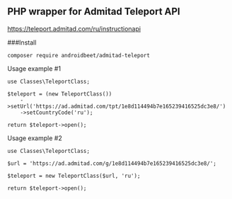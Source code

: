 ## PHP wrapper for Admitad Teleport API
https://teleport.admitad.com/ru/instructionapi


###Install

`composer require androidbeet/admitad-teleport`


Usage example #1
```
use Classes\TeleportClass;

$teleport = (new TeleportClass())
    ->setUrl('https://ad.admitad.com/tpt/1e8d114494b7e165239416525dc3e8/')
    ->setCountryCode('ru');

return $teleport->open();
```

Usage example #2
```
use Classes\TeleportClass;

$url = 'https://ad.admitad.com/g/1e8d114494b7e165239416525dc3e8/';

$teleport = new TeleportClass($url, 'ru');

return $teleport->open();
```